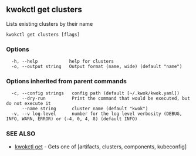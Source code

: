 ## kwokctl get clusters

Lists existing clusters by their name

```
kwokctl get clusters [flags]
```

### Options

```
  -h, --help            help for clusters
  -o, --output string   Output format (name, wide) (default "name")
```

### Options inherited from parent commands

```
  -c, --config strings   config path (default [~/.kwok/kwok.yaml])
      --dry-run          Print the command that would be executed, but do not execute it
      --name string      cluster name (default "kwok")
  -v, --v log-level      number for the log level verbosity (DEBUG, INFO, WARN, ERROR) or (-4, 0, 4, 8) (default INFO)
```

### SEE ALSO

* [kwokctl get](kwokctl_get.md)	 - Gets one of [artifacts, clusters, components, kubeconfig]

